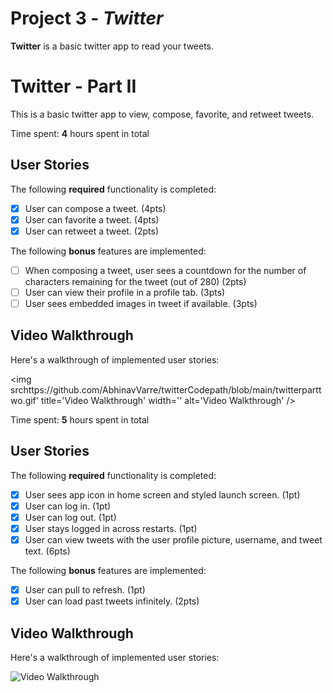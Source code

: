 # Project 3 - *Twitter*

**Twitter** is a basic twitter app to read your tweets.

# Twitter - Part II

This is a basic twitter app to view, compose, favorite, and retweet tweets.

Time spent: **4** hours spent in total

## User Stories

The following **required** functionality is completed:

- [x] User can compose a tweet. (4pts)
- [x] User can favorite a tweet. (4pts)
- [x] User can retweet a tweet. (2pts)

The following **bonus** features are implemented:

- [ ] When composing a tweet, user sees a countdown for the number of characters remaining for the tweet (out of 280) (2pts)
- [ ] User can view their profile in a profile tab. (3pts)
- [ ] User sees embedded images in tweet if available. (3pts)

## Video Walkthrough

Here's a walkthrough of implemented user stories:

<img srchttps://github.com/AbhinavVarre/twitterCodepath/blob/main/twitterparttwo.gif' title='Video Walkthrough' width='' alt='Video Walkthrough' />



Time spent: **5** hours spent in total

## User Stories

The following **required** functionality is completed:

- [x] User sees app icon in home screen and styled launch screen. (1pt)
- [x] User can log in. (1pt)
- [x] User can log out. (1pt)
- [x] User stays logged in across restarts. (1pt)
- [x] User can view tweets with the user profile picture, username, and tweet text. (6pts)

The following **bonus** features are implemented:

- [x] User can pull to refresh. (1pt)
- [x] User can load past tweets infinitely. (2pts)

## Video Walkthrough

Here's a walkthrough of implemented user stories:

<img src='https://github.com/AbhinavVarre/twitterCodepath/blob/main/twitterpartonevid.gif' title='Video Walkthrough' width='' alt='Video Walkthrough' />

